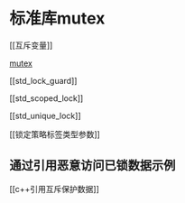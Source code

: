 # 标准库mutex

[[互斥变量]]

[mutex](c++_Mutex.md)

[[std_lock_guard]]

[[std_scoped_lock]]

[[std_unique_lock]]

[[锁定策略标签类型参数]]


## 通过引用恶意访问已锁数据示例

[[c++引用互斥保护数据]]
